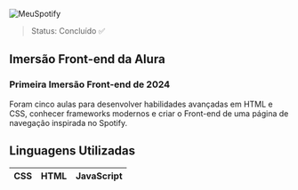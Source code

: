 ![MeuSpotify](https://github.com/Ingrid-Gabrielly/Imersao-Front-End/assets/115424432/317c7830-9ae5-4f0d-b5fe-94acff3d5f7f)
> Status: Concluído ✅
## Imersão Front-end da Alura
### Primeira Imersão Front-end de 2024

Foram cinco aulas para desenvolver habilidades avançadas em HTML e CSS, conhecer frameworks modernos e criar o Front-end de uma página de navegação inspirada no Spotify.
## Linguagens Utilizadas
CSS | HTML | JavaScript
:--------- | :------: | -------:

